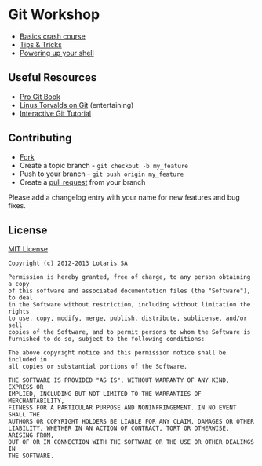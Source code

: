 # Git Workshop

* [Basics crash course](BASICS.md)
* [Tips & Tricks](TIPS.md)
* [Powering up your shell](SHELL.md)

## Useful Resources

* [Pro Git Book](http://git-scm.com/book)
* [Linus Torvalds on Git](http://www.youtube.com/watch?v=4XpnKHJAok8) (entertaining)
* [Interactive Git Tutorial](http://try.github.io/)

## Contributing

* [Fork](https://help.github.com/articles/fork-a-repo)
* Create a topic branch - `git checkout -b my_feature`
* Push to your branch - `git push origin my_feature`
* Create a [pull request](http://help.github.com/pull-requests/) from your branch

Please add a changelog entry with your name for new features and bug fixes.

## License

[MIT License](http://opensource.org/licenses/MIT)

    Copyright (c) 2012-2013 Lotaris SA

    Permission is hereby granted, free of charge, to any person obtaining a copy
    of this software and associated documentation files (the "Software"), to deal
    in the Software without restriction, including without limitation the rights
    to use, copy, modify, merge, publish, distribute, sublicense, and/or sell
    copies of the Software, and to permit persons to whom the Software is
    furnished to do so, subject to the following conditions:

    The above copyright notice and this permission notice shall be included in
    all copies or substantial portions of the Software.

    THE SOFTWARE IS PROVIDED "AS IS", WITHOUT WARRANTY OF ANY KIND, EXPRESS OR
    IMPLIED, INCLUDING BUT NOT LIMITED TO THE WARRANTIES OF MERCHANTABILITY,
    FITNESS FOR A PARTICULAR PURPOSE AND NONINFRINGEMENT. IN NO EVENT SHALL THE
    AUTHORS OR COPYRIGHT HOLDERS BE LIABLE FOR ANY CLAIM, DAMAGES OR OTHER
    LIABILITY, WHETHER IN AN ACTION OF CONTRACT, TORT OR OTHERWISE, ARISING FROM,
    OUT OF OR IN CONNECTION WITH THE SOFTWARE OR THE USE OR OTHER DEALINGS IN
    THE SOFTWARE.
